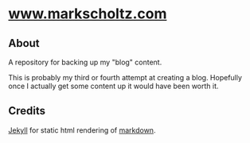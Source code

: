 # www.markscholtz.com #

## About ##

A repository for backing up my "blog" content.

This is probably my third or fourth attempt at creating a blog. Hopefully once
I actually get some content up it would have been worth it.

## Credits ##

[Jekyll](github.com/mojombo/jekyll) for static html rendering of [markdown](daringfireball.net/projects/markdown).
